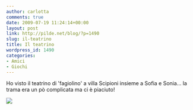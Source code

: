 ```yaml
---
author: carlotta
comments: true
date: 2009-07-19 11:24:14+00:00
layout: post
link: http://pilde.net/blog/?p=1490
slug: il-teatrino
title: Il teatrino
wordpress_id: 1490
categories:
- Amici
- Giochi
---
```


Ho visto il teatrino di 'fagiolino' a villa Scipioni insieme a Sofia e Sonia... la trama era un pò complicata ma ci è piaciuto!

![](http://pilde.net/blog/wp-content/uploads/2009/07/teatro12.jpg)
